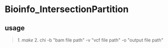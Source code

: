 # Bioinfo_IntersectionPartition
## usage
> *1. make*
> 2. chi -b "bam file path" -v "vcf file path" -o "output file path"

